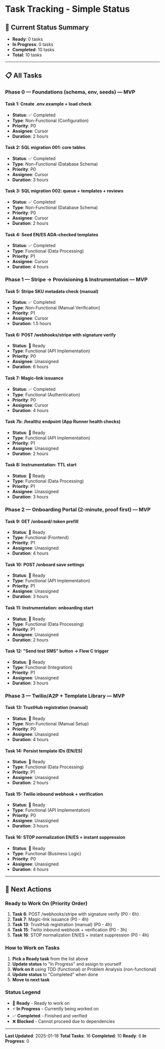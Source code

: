 # Task Tracking - Simple Status

## 🎯 **Current Status Summary**
- **Ready**: 0 tasks
- **In Progress**: 0 tasks  
- **Completed**: 10 tasks
- **Total**: 10 tasks

---

## 📋 **All Tasks**

### **Phase 0 — Foundations (schema, env, seeds) — MVP**

#### Task 1: Create .env.example + load check
- **Status**: ✅ Completed
- **Type**: Non-Functional (Configuration)
- **Priority**: P0
- **Assignee**: Cursor
- **Duration**: 2 hours

#### Task 2: SQL migration 001: core tables
- **Status**: ✅ Completed
- **Type**: Non-Functional (Database Schema)
- **Priority**: P0
- **Assignee**: Cursor
- **Duration**: 3 hours

#### Task 3: SQL migration 002: queue + templates + reviews
- **Status**: ✅ Completed
- **Type**: Non-Functional (Database Schema)
- **Priority**: P0
- **Assignee**: Cursor
- **Duration**: 2 hours

#### Task 4: Seed EN/ES ADA-checked templates
- **Status**: ✅ Completed
- **Type**: Functional (Data Processing)
- **Priority**: P1
- **Assignee**: Cursor
- **Duration**: 4 hours

### **Phase 1 — Stripe → Provisioning & Instrumentation — MVP**

#### Task 5: Stripe SKU metadata check (manual)
- **Status**: ✅ Completed
- **Type**: Non-Functional (Manual Verification)
- **Priority**: P1
- **Assignee**: Cursor
- **Duration**: 1.5 hours

#### Task 6: POST /webhooks/stripe with signature verify
- **Status**: 🔄 Ready
- **Type**: Functional (API Implementation)
- **Priority**: P0
- **Assignee**: Unassigned
- **Duration**: 6 hours

#### Task 7: Magic-link issuance
- **Status**: ✅ Completed
- **Type**: Functional (Authentication)
- **Priority**: P0
- **Assignee**: Cursor
- **Duration**: 4 hours

#### Task 7b: /healthz endpoint (App Runner health checks)
- **Status**: 🔄 Ready
- **Type**: Functional (API Implementation)
- **Priority**: P1
- **Assignee**: Unassigned
- **Duration**: 2 hours

#### Task 8: Instrumentation: TTL start
- **Status**: 🔄 Ready
- **Type**: Functional (Data Processing)
- **Priority**: P1
- **Assignee**: Unassigned
- **Duration**: 3 hours

### **Phase 2 — Onboarding Portal (2-minute, proof first) — MVP**

#### Task 9: GET /onboard/:token prefill
- **Status**: 🔄 Ready
- **Type**: Functional (Frontend)
- **Priority**: P1
- **Assignee**: Unassigned
- **Duration**: 4 hours

#### Task 10: POST /onboard save settings
- **Status**: 🔄 Ready
- **Type**: Functional (API Implementation)
- **Priority**: P1
- **Assignee**: Unassigned
- **Duration**: 3 hours

#### Task 11: Instrumentation: onboarding start
- **Status**: 🔄 Ready
- **Type**: Functional (Data Processing)
- **Priority**: P1
- **Assignee**: Unassigned
- **Duration**: 2 hours

#### Task 12: "Send test SMS" button → Flow C trigger
- **Status**: 🔄 Ready
- **Type**: Functional (Integration)
- **Priority**: P1
- **Assignee**: Unassigned
- **Duration**: 3 hours

### **Phase 3 — Twilio/A2P + Template Library — MVP**

#### Task 13: TrustHub registration (manual)
- **Status**: 🔄 Ready
- **Type**: Non-Functional (Manual Setup)
- **Priority**: P0
- **Assignee**: Unassigned
- **Duration**: 4 hours

#### Task 14: Persist template IDs (EN/ES)
- **Status**: 🔄 Ready
- **Type**: Functional (Data Processing)
- **Priority**: P1
- **Assignee**: Unassigned
- **Duration**: 2 hours

#### Task 15: Twilio inbound webhook + verification
- **Status**: 🔄 Ready
- **Type**: Functional (API Implementation)
- **Priority**: P0
- **Assignee**: Unassigned
- **Duration**: 3 hours

#### Task 16: STOP normalization EN/ES + instant suppression
- **Status**: 🔄 Ready
- **Type**: Functional (Business Logic)
- **Priority**: P0
- **Assignee**: Unassigned
- **Duration**: 4 hours

---

## 🚀 **Next Actions**

### **Ready to Work On (Priority Order)**
1. **Task 6**: POST /webhooks/stripe with signature verify (P0 - 6h)
2. **Task 7**: Magic-link issuance (P0 - 4h)
3. **Task 13**: TrustHub registration (manual) (P0 - 4h)
4. **Task 15**: Twilio inbound webhook + verification (P0 - 3h)
5. **Task 16**: STOP normalization EN/ES + instant suppression (P0 - 4h)

### **How to Work on Tasks**
1. **Pick a Ready task** from the list above
2. **Update status** to "In Progress" and assign to yourself
3. **Work on it** using TDD (functional) or Problem Analysis (non-functional)
4. **Update status** to "Completed" when done
5. **Move to next task**

### **Status Legend**
- 🔄 **Ready** - Ready to work on
- ⚡ **In Progress** - Currently being worked on
- ✅ **Completed** - Finished and verified
- ❌ **Blocked** - Cannot proceed due to dependencies

---

**Last Updated**: 2025-01-18
**Total Tasks**: 16
**Completed**: 10
**Ready**: 6
**In Progress**: 0
